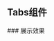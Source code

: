 ## Tabs组件

<demo-block>
  <example-tabs-tabs slot="source"></example-tabs-tabs>
  <!-- <<< @/docs/.vuepress/components/example/tabs/tabs.vue -->
  ### 展示效果
</demo-block>